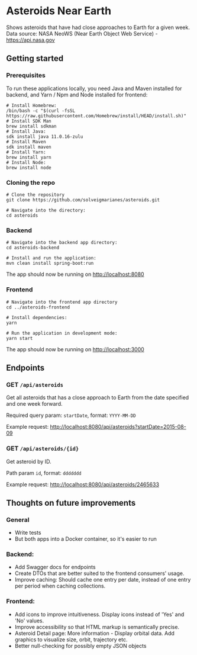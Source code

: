 # Asteroids Near Earth

Shows asteroids that have had close approaches to Earth for a given week.
Data source: NASA NeoWS (Near Earth Object Web Service) - https://api.nasa.gov 

## Getting started

### Prerequisites
To run these applications locally, you need Java and Maven installed for backend, and Yarn / Npm and Node installed for frontend: 

````shell
# Install Homebrew:
/bin/bash -c "$(curl -fsSL https://raw.githubusercontent.com/Homebrew/install/HEAD/install.sh)"
# Install SDK Man
brew install sdkman
# Install Java:
sdk install java 11.0.16-zulu  
# Install Maven
sdk install maven
# Install Yarn:
brew install yarn
# Install Node:
brew install node
````

### Cloning the repo

```shell
# Clone the repository
git clone https://github.com/solveigmarianes/asteroids.git

# Navigate into the directory:
cd asteroids
```

### Backend
````shell
# Navigate into the backend app directory: 
cd asteroids-backend

# Install and run the application:
mvn clean install spring-boot:run
````

The app should now be running on [http://localhost:8080](http://localhost:8080)

### Frontend
````shell
# Navigate into the frontend app directory
cd ../asteroids-frontend 

# Install dependencies: 
yarn

# Run the application in development mode:
yarn start
````

The app should now be running on [http://localhost:3000](http://localhost:3000)


## Endpoints
### GET `/api/asteroids`
Get all asteroids that has a close approach to Earth from the date specified and one week forward.

Required query param: `startDate`, format: `YYYY-MM-DD`

Example request: [http://localhost:8080/api/asteroids?startDate=2015-08-09](http://localhost:8080/api/asteroids?startDate=2015-08-09)

### GET `/api/asteroids/{id}`

Get asteroid by ID.

Path param `id`, format: `ddddddd`

Example request: [http://localhost:8080/api/asteroids/2465633](http://localhost:8080/api/asteroids/2465633)

## Thoughts on future improvements

### General
- Write tests
- But both apps into a Docker container, so it's easier to run
 
### Backend:
- Add Swagger docs for endpoints
- Create DTOs that are better suited to the frontend consumers' usage.
- Improve caching: Should cache one entry per date, instead of one entry per period when caching collections.

### Frontend:
- Add icons to improve intuitiveness. Display icons instead of 'Yes' and 'No' values.
- Improve accessibility so that HTML markup is semantically precise.
- Asteroid Detail page: More information - Display orbital data. Add graphics to visualize size, orbit, trajectory etc.
- Better null-checking for possibly empty JSON objects